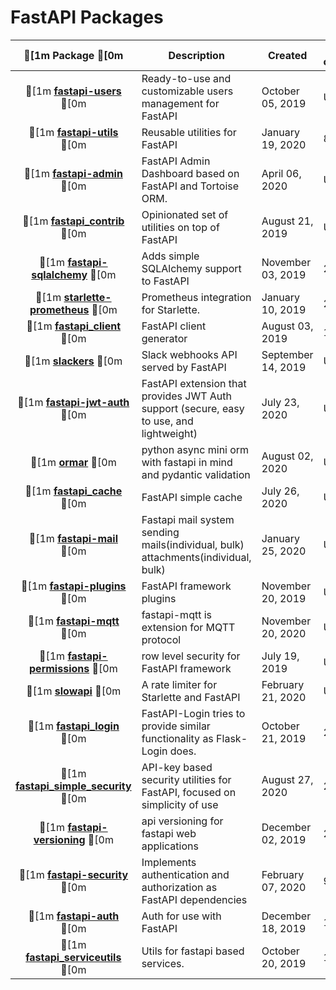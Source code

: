 # FastAPI Packages
| [1m                                      Package                                      [0m |                                       Description                                        |      Created       | Last commit | Stars |
|:-----------------------------------------------------------------------------------:|------------------------------------------------------------------------------------------|--------------------|-------------|------:|
|[1m          **[fastapi-users](https://github.com/frankie567/fastapi-users)**           [0m| Ready-to-use and customizable users management for FastAPI                               | October 05, 2019   | UTD         |   437 |
|[1m           **[fastapi-utils](https://github.com/dmontagu/fastapi-utils)**            [0m| Reusable utilities for FastAPI                                                           | January 19, 2020   | 8 MA        |   413 |
|[1m           **[fastapi-admin](https://github.com/long2ice/fastapi-admin)**            [0m| FastAPI Admin Dashboard based on FastAPI and Tortoise ORM.                               | April 06, 2020     | UTD         |   326 |
|[1m        **[fastapi_contrib](https://github.com/identixone/fastapi_contrib)**         [0m| Opinionated set of utilities on top of FastAPI                                           | August 21, 2019    | UTD         |   227 |
|[1m      **[fastapi-sqlalchemy](https://github.com/mfreeborn/fastapi-sqlalchemy)**      [0m| Adds simple SQLAlchemy support to FastAPI                                                | November 03, 2019  | 2 MA        |   147 |
|[1m      **[starlette-prometheus](https://github.com/perdy/starlette-prometheus)**      [0m| Prometheus integration for Starlette.                                                    | January 10, 2019   | 2 MA        |   110 |
|[1m          **[fastapi_client](https://github.com/dmontagu/fastapi_client)**           [0m| FastAPI client generator                                                                 | August 03, 2019    | 10 MA       |   117 |
|[1m                 **[slackers](https://github.com/uhavin/slackers)**                  [0m| Slack webhooks API served by FastAPI                                                     | September 14, 2019 | UTD         |    24 |
|[1m      **[fastapi-jwt-auth](https://github.com/IndominusByte/fastapi-jwt-auth)**      [0m| FastAPI extension that provides JWT Auth support (secure, easy to use, and lightweight)  | July 23, 2020      | UTD         |    64 |
|[1m                   **[ormar](https://github.com/collerek/ormar)**                    [0m| python async mini orm with fastapi in mind and pydantic validation                       | August 02, 2020    | UTD         |    67 |
|[1m          **[fastapi_cache](https://github.com/comeuplater/fastapi_cache)**          [0m| FastAPI simple cache                                                                     | July 26, 2020      | UTD         |    41 |
|[1m            **[fastapi-mail](https://github.com/sabuhish/fastapi-mail)**             [0m| Fastapi mail system sending mails(individual, bulk) attachments(individual, bulk)        | January 25, 2020   | UTD         |    56 |
|[1m          **[fastapi-plugins](https://github.com/madkote/fastapi-plugins)**          [0m| FastAPI framework plugins                                                                | November 20, 2019  | UTD         |    60 |
|[1m            **[fastapi-mqtt](https://github.com/sabuhish/fastapi-mqtt)**             [0m| fastapi-mqtt is extension for MQTT protocol                                              | November 20, 2020  | UTD         |    10 |
|[1m       **[fastapi-permissions](https://github.com/holgi/fastapi-permissions)**       [0m| row level security for FastAPI framework                                                 | July 19, 2019      | UTD         |    83 |
|[1m                 **[slowapi](https://github.com/laurentS/slowapi)**                  [0m| A rate limiter for Starlette and FastAPI                                                 | February 21, 2020  | UTD         |    86 |
|[1m         **[fastapi_login](https://github.com/MushroomMaula/fastapi_login)**         [0m| FastAPI-Login tries to provide similar functionality as Flask-Login does.                | October 21, 2019   | 2 MA        |    86 |
|[1m **[fastapi_simple_security](https://github.com/mrtolkien/fastapi_simple_security)** [0m| API-key based security utilities for FastAPI, focused on simplicity of use               | August 27, 2020    | 2 MA        |     7 |
|[1m       **[fastapi-versioning](https://github.com/DeanWay/fastapi-versioning)**       [0m| api versioning for fastapi web applications                                              | December 02, 2019  | 2 MA        |    90 |
|[1m       **[fastapi-security](https://github.com/jmagnusson/fastapi-security)**        [0m| Implements authentication and authorization as FastAPI dependencies                      | February 07, 2020  | 9 MA        |     8 |
|[1m            **[fastapi-auth](https://github.com/dmontagu/fastapi-auth)**             [0m| Auth for use with FastAPI                                                                | December 18, 2019  | 11 MA       |    37 |
|[1m    **[fastapi_serviceutils](https://github.com/skallfass/fastapi_serviceutils)**    [0m| Utils for fastapi based services.                                                        | October 20, 2019   | 11 MA       |    20 |
